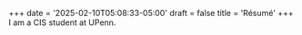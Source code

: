 +++
date = '2025-02-10T05:08:33-05:00'
draft = false
title = 'Résumé'
+++
I am a CIS student at UPenn.